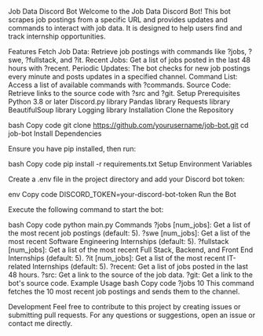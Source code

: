 Job Data Discord Bot
Welcome to the Job Data Discord Bot! This bot scrapes job postings from a specific URL and provides updates and commands to interact with job data. It is designed to help users find and track internship opportunities.

Features
Fetch Job Data: Retrieve job postings with commands like ?jobs, ?swe, ?fullstack, and ?it.
Recent Jobs: Get a list of jobs posted in the last 48 hours with ?recent.
Periodic Updates: The bot checks for new job postings every minute and posts updates in a specified channel.
Command List: Access a list of available commands with ?commands.
Source Code: Retrieve links to the source code with ?src and ?git.
Setup
Prerequisites
Python 3.8 or later
Discord.py library
Pandas library
Requests library
BeautifulSoup library
Logging library
Installation
Clone the Repository

bash
Copy code
git clone https://github.com/yourusername/job-bot.git
cd job-bot
Install Dependencies

Ensure you have pip installed, then run:

bash
Copy code
pip install -r requirements.txt
Setup Environment Variables

Create a .env file in the project directory and add your Discord bot token:

env
Copy code
DISCORD_TOKEN=your-discord-bot-token
Run the Bot

Execute the following command to start the bot:

bash
Copy code
python main.py
Commands
?jobs [num_jobs]: Get a list of the most recent job postings (default: 5).
?swe [num_jobs]: Get a list of the most recent Software Engineering Internships (default: 5).
?fullstack [num_jobs]: Get a list of the most recent Full Stack, Backend, and Front End Internships (default: 5).
?it [num_jobs]: Get a list of the most recent IT-related Internships (default: 5).
?recent: Get a list of jobs posted in the last 48 hours.
?src: Get a link to the source of the job data.
?git: Get a link to the bot's source code.
Example Usage
bash
Copy code
?jobs 10
This command fetches the 10 most recent job postings and sends them to the channel.

Development
Feel free to contribute to this project by creating issues or submitting pull requests. For any questions or suggestions, open an issue or contact me directly.

